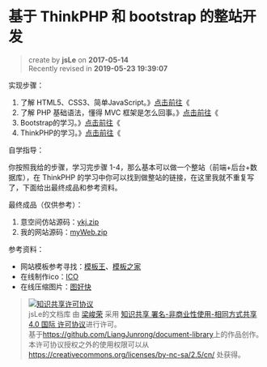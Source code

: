 基于 ThinkPHP 和 bootstrap 的整站开发
===

> create by **jsLe** on **2017-05-14**  
> Recently revised in **2019-05-23 19:39:07**

实现步骤：

1. 了解 HTML5、CSS3、简单JavaScript。》[点击前往](./03.md)《  
2. 了解 PHP 基础语法，懂得 MVC 框架是怎么回事。》[点击前往](./04.md)《  
3. Bootstrap的学习。》[点击前往](./05.md)《  
4. ThinkPHP的学习。》[点击前往](./06.md)《  

自学指导：  

你按照我给的步骤，学习完步骤 1-4，那么基本可以做一个整站（前端+后台+数据库），在 ThinkPHP 的学习中你可以找到做整站的链接，在这里我就不重复写了，下面给出最终成品和参考资料。

最终成品（仅供参考）：  

1. 意空间仿站源码：[ykj.zip](./resource/ykj.zip)  
2. 我的网站源码：[myWeb.zip](./resource/myWeb.zip)  

参考资料：  

* 网站模板参考寻找：[模板王](http://www.mobanwang.com/)、[模板之家](http://www.cssmoban.com/)  
* 在线制作ico：[ICO](http://www.ico.la/)  
* 在线压缩图片：[图好快](http://www.tuhaokuai.com/image?b2)  

> <a rel="license" href="http://creativecommons.org/licenses/by-nc-sa/4.0/"><img alt="知识共享许可协议" style="border-width:0" src="https://i.creativecommons.org/l/by-nc-sa/4.0/88x31.png" /></a><br /><span xmlns:dct="http://purl.org/dc/terms/" property="dct:title">jsLe的文档库</span> 由 <a xmlns:cc="http://creativecommons.org/ns#" href="https://github.com/LiangJunrong/document-library" property="cc:attributionName" rel="cc:attributionURL">梁峻荣</a> 采用 <a rel="license" href="http://creativecommons.org/licenses/by-nc-sa/4.0/">知识共享 署名-非商业性使用-相同方式共享 4.0 国际 许可协议</a>进行许可。<br />基于<a xmlns:dct="http://purl.org/dc/terms/" href="https://github.com/LiangJunrong/document-library" rel="dct:source">https://github.com/LiangJunrong/document-library</a>上的作品创作。<br />本许可协议授权之外的使用权限可以从 <a xmlns:cc="http://creativecommons.org/ns#" href="https://creativecommons.org/licenses/by-nc-sa/2.5/cn/" rel="cc:morePermissions">https://creativecommons.org/licenses/by-nc-sa/2.5/cn/</a> 处获得。